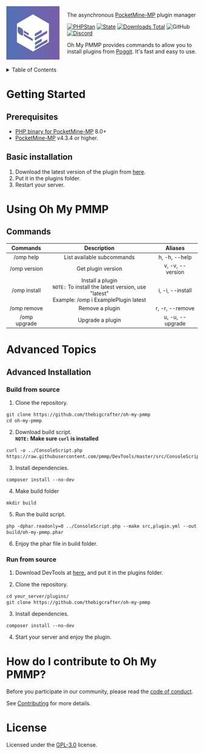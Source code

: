 <img src="assets/icon.png" align="left" width="140px" height="140px" />
<img align="left" width="0" height="140px" hspace="10"/>

The asynchronous <a href="https://pmmp.io">PocketMine-MP</a> plugin manager

[![PHPStan](https://github.com/thebigcrafter/oh-my-pmmp/actions/workflows/phpstan.yml/badge.svg)](https://github.com/thebigcrafter/oh-my-pmmp/actions/workflows/phpstan.yml)
[![State](https://poggit.pmmp.io/shield.state/oh-my-pmmp)](https://poggit.pmmp.io/p/oh-my-pmmp)
[![Downloads Total](https://poggit.pmmp.io/shield.dl.total/oh-my-pmmp)](https://poggit.pmmp.io/p/oh-my-pmmp)
![GitHub](https://img.shields.io/github/license/thebigcrafter/oh-my-pmmp)
[![Discord](https://img.shields.io/discord/970294579372912700?label=discord&color=7289DA&logo=discord)](https://discord.gg/cEXW8uK6QA)

Oh My PMMP provides commands to allow you to install plugins from [Poggit](https"//poggit.pmmp.io). It's fast and easy to use.

<br />

<details>

<summary>Table of Contents</summary>

- [Getting Started](#getting-started)
    - [Prerequisites](#prerequisites)
    - [Basic Installation](#basic-installation)
- [Using Oh My PMMP](#using-oh-my-pmmp)
    - [Commands](#commands)
- [Advanced Topics](#advanced-topics)
    - [Advanced Installation](#advanced-installation)
      - [Build from source](#build-from-source)
      - [Run from source](#run-from-source)
- [How Do I Contribute To Oh My PMMP?](#how-do-i-contribute-to-oh-my-pmmp)
- [License](#license)

</details>

# Getting Started

## Prerequisites

- [PHP binary for PocketMine-MP](https://jenkins.pmmp.io/job/PHP-8.0-Aggregate/) 8.0+
- [PocketMine-MP](https://pmmp.io) v4.3.4 or higher.

## Basic installation

1. Download the latest version of the plugin from [here](https://github.com/thebigcrafter/oh-my-pmmp/releases).
2. Put it in the plugins folder.
3. Restart your server.

# Using Oh My PMMP

## Commands

|            Commands           |                                                     Description                                                     |      Aliases     |
|:-----------------------------:|:-------------------------------------------------------------------------------------------------------------------:|:----------------:|
|           /omp help           |                                              List available subcommands                                             |   h, -h, --help  |
|          /omp version         |                                                  Get plugin version                                                 | v, -v, --version |
| /omp install <name> <version> | Install a plugin<br/> `NOTE:` To install the latest version, use "latest"<br/> Example: /omp i ExamplePlugin latest | i, -i, --install |
|       /omp remove <name>      |                                                   Remove a plugin                                                   |  r, -r, --remove |
|      /omp upgrade <name>      |                                                   Upgrade a plugin                                                  | u, -u, --upgrade |

# Advanced Topics

## Advanced Installation

### Build from source

1. Clone the repository.
```shell
git clone https://github.com/thebigcrafter/oh-my-pmmp
cd oh-my-pmmp
```

2. Download build script.  
**`NOTE:` Make sure `curl` is installed**

```shell
curl -o ../ConsoleScript.php https://raw.githubusercontent.com/pmmp/DevTools/master/src/ConsoleScript.php
```

3. Install dependencies.
```shell
composer install --no-dev
```

4. Make build folder
```shell
mkdir build
```

5. Run the build script.
```shell
php -dphar.readonly=0 ../ConsoleScript.php --make src,plugin.yml --out build/oh-my-pmmp.phar
```

6. Enjoy the phar file in build folder.

### Run from source

1. Download DevTools at [here.](https://poggit.pmmp.io/p/DevTools/) and put it in the plugins folder.

2. Clone the repository.
```shell
cd your_server/plugins/
git clone https://github.com/thebigcrafter/oh-my-pmmp
```

3. Install dependencies.
```shell
composer install --no-dev
```

4. Start your server and enjoy the plugin.

# How do I contribute to Oh My PMMP?

Before you participate in our community, please read the [code of conduct](https://github.com/thebigcrafter/oh-my-pmmp/blob/main/CODE_OF_CONDUCT.md).

See [Contributing](https://github.com/thebigcrafter/oh-my-pmmp/blob/main/CONTRIBUTING.md) for more details.

# License

Licensed under the [GPL-3.0](https://github.com/thebigcrafter/oh-my-pmmp/blob/main/LICENSE) license.

